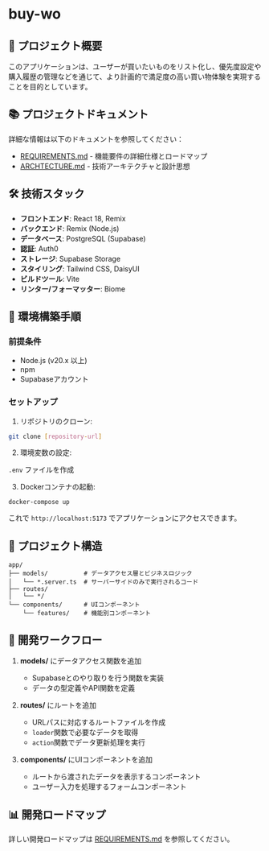 # buy-wo

## 👀 プロジェクト概要

このアプリケーションは、ユーザーが買いたいものをリスト化し、優先度設定や購入履歴の管理などを通じて、より計画的で満足度の高い買い物体験を実現することを目的としています。

## 📚 プロジェクトドキュメント

詳細な情報は以下のドキュメントを参照してください：

- [REQUIREMENTS.md](./docs/REQUIREMENTS.md) - 機能要件の詳細仕様とロードマップ
- [ARCHTECTURE.md](./docs/ARCHTECHTURE.md) - 技術アーキテクチャと設計思想

## 🛠️ 技術スタック

- **フロントエンド**: React 18, Remix
- **バックエンド**: Remix (Node.js)
- **データベース**: PostgreSQL (Supabase)
- **認証**: Auth0
- **ストレージ**: Supabase Storage
- **スタイリング**: Tailwind CSS, DaisyUI
- **ビルドツール**: Vite
- **リンター/フォーマッター**: Biome

## 🚀 環境構築手順

### 前提条件

- Node.js (v20.x 以上)
- npm
- Supabaseアカウント

### セットアップ

1. リポジトリのクローン:

```bash
git clone [repository-url]
```

2. 環境変数の設定:

`.env` ファイルを作成

3. Dockerコンテナの起動:
```
docker-compose up
```
これで `http://localhost:5173` でアプリケーションにアクセスできます。


## 📁 プロジェクト構造

```
app/
├── models/          # データアクセス層とビジネスロジック
│   └── *.server.ts  # サーバーサイドのみで実行されるコード
├── routes/          
│   └── */           
└── components/      # UIコンポーネント
    └── features/    # 機能別コンポーネント
```

## 📝 開発ワークフロー

1. **models/** にデータアクセス関数を追加
   - Supabaseとのやり取りを行う関数を実装
   - データの型定義やAPI関数を定義

2. **routes/** にルートを追加
   - URLパスに対応するルートファイルを作成
   - `loader`関数で必要なデータを取得
   - `action`関数でデータ更新処理を実行

3. **components/** にUIコンポーネントを追加
   - ルートから渡されたデータを表示するコンポーネント
   - ユーザー入力を処理するフォームコンポーネント

## 📊 開発ロードマップ

詳しい開発ロードマップは [REQUIREMENTS.md](./docs/REQUIREMENTS.md) を参照してください。